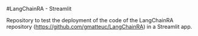 #LangChainRA - Streamlit

Repository to test the deployment of the code of the LangChainRA repository (https://github.com/gmatteuc/LangChainRA) in a Streamlit app.
